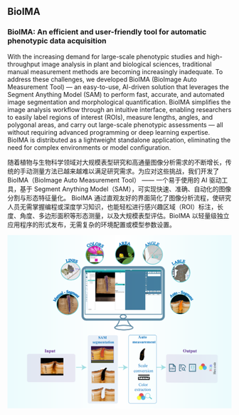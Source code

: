 ## BioIMA
### BioIMA: An efficient and user-friendly tool for automatic phenotypic data acquisition

With the increasing demand for large-scale phenotypic studies and high-throughput image analysis in plant and biological sciences, traditional manual measurement methods are becoming increasingly inadequate. To address these challenges, we developed BioIMA (BioImage Auto Measurement Tool) — an easy-to-use, AI-driven solution that leverages the Segment Anything Model (SAM) to perform fast, accurate, and automated image segmentation and morphological quantification.
BioIMA simplifies the image analysis workflow through an intuitive interface, enabling researchers to easily label regions of interest (ROIs), measure lengths, angles, and polygonal areas, and carry out large-scale phenotypic assessments — all without requiring advanced programming or deep learning expertise. BioIMA is distributed as a lightweight standalone application, eliminating the need for complex environments or model configuration.

随着植物与生物科学领域对大规模表型研究和高通量图像分析需求的不断增长，传统的手动测量方法已越来越难以满足研究需求。为应对这些挑战，我们开发了 BioIMA（BioImage Auto Measurement Tool） —— 一个易于使用的 AI 驱动工具，基于 Segment Anything Model（SAM），可实现快速、准确、自动化的图像分割与形态特征量化。
BioIMA 通过直观友好的界面简化了图像分析流程，使研究人员无需掌握编程或深度学习知识，也能轻松进行感兴趣区域（ROI）标注，长度、角度、多边形面积等形态测量，以及大规模表型评估。BioIMA 以轻量级独立应用程序的形式发布，无需复杂的环境配置或模型参数设置。

<img src="https://github.com/jingwanglab/BioIMA/blob/public/assets/f1.png" >
